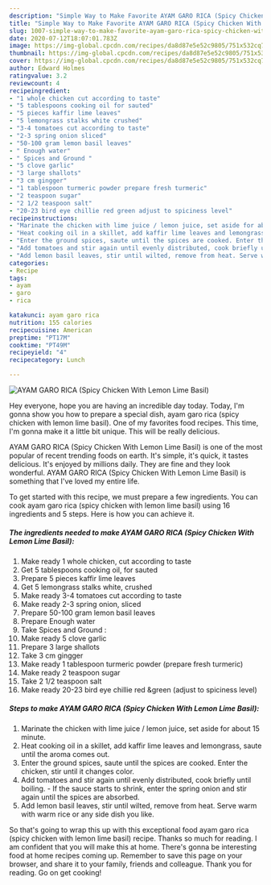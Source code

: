 ```yaml
---
description: "Simple Way to Make Favorite AYAM GARO RICA (Spicy Chicken With Lemon Lime Basil)"
title: "Simple Way to Make Favorite AYAM GARO RICA (Spicy Chicken With Lemon Lime Basil)"
slug: 1007-simple-way-to-make-favorite-ayam-garo-rica-spicy-chicken-with-lemon-lime-basil
date: 2020-07-12T18:07:01.783Z
image: https://img-global.cpcdn.com/recipes/da8d87e5e52c9805/751x532cq70/ayam-garo-rica-spicy-chicken-with-lemon-lime-basil-recipe-main-photo.jpg
thumbnail: https://img-global.cpcdn.com/recipes/da8d87e5e52c9805/751x532cq70/ayam-garo-rica-spicy-chicken-with-lemon-lime-basil-recipe-main-photo.jpg
cover: https://img-global.cpcdn.com/recipes/da8d87e5e52c9805/751x532cq70/ayam-garo-rica-spicy-chicken-with-lemon-lime-basil-recipe-main-photo.jpg
author: Edward Holmes
ratingvalue: 3.2
reviewcount: 4
recipeingredient:
- "1 whole chicken cut according to taste"
- "5 tablespoons cooking oil for sauted"
- "5 pieces kaffir lime leaves"
- "5 lemongrass stalks white crushed"
- "3-4 tomatoes cut according to taste"
- "2-3 spring onion sliced"
- "50-100 gram lemon basil leaves"
- " Enough water"
- " Spices and Ground "
- "5 clove garlic"
- "3 large shallots"
- "3 cm gingger"
- "1 tablespoon turmeric powder prepare fresh turmeric"
- "2 teaspoon sugar"
- "2 1/2 teaspoon salt"
- "20-23 bird eye chillie red green adjust to spiciness level"
recipeinstructions:
- "Marinate the chicken with lime juice / lemon juice, set aside for about 15 minute."
- "Heat cooking oil in a skillet, add kaffir lime leaves and lemongrass, saute until the aroma comes out."
- "Enter the ground spices, saute until the spices are cooked. Enter the chicken, stir until it changes color."
- "Add tomatoes and stir again until evenly distributed, cook briefly until boiling. If the sauce starts to shrink, enter the spring onion and stir again until the spices are absorbed."
- "Add lemon basil leaves, stir until wilted, remove from heat. Serve warm with warm rice or any side dish you like."
categories:
- Recipe
tags:
- ayam
- garo
- rica

katakunci: ayam garo rica 
nutrition: 155 calories
recipecuisine: American
preptime: "PT17M"
cooktime: "PT49M"
recipeyield: "4"
recipecategory: Lunch

---
```



![AYAM GARO RICA (Spicy Chicken With Lemon Lime Basil)](https://img-global.cpcdn.com/recipes/da8d87e5e52c9805/751x532cq70/ayam-garo-rica-spicy-chicken-with-lemon-lime-basil-recipe-main-photo.jpg)

Hey everyone, hope you are having an incredible day today. Today, I'm gonna show you how to prepare a special dish, ayam garo rica (spicy chicken with lemon lime basil). One of my favorites food recipes. This time, I'm gonna make it a little bit unique. This will be really delicious.

AYAM GARO RICA (Spicy Chicken With Lemon Lime Basil) is one of the most popular of recent trending foods on earth. It's simple, it's quick, it tastes delicious. It's enjoyed by millions daily. They are fine and they look wonderful. AYAM GARO RICA (Spicy Chicken With Lemon Lime Basil) is something that I've loved my entire life.




To get started with this recipe, we must prepare a few ingredients. You can cook ayam garo rica (spicy chicken with lemon lime basil) using 16 ingredients and 5 steps. Here is how you can achieve it.

<!--inarticleads1-->

##### The ingredients needed to make AYAM GARO RICA (Spicy Chicken With Lemon Lime Basil):

1. Make ready 1 whole chicken, cut according to taste
1. Get 5 tablespoons cooking oil, for sauted
1. Prepare 5 pieces kaffir lime leaves
1. Get 5 lemongrass stalks white, crushed
1. Make ready 3-4 tomatoes cut according to taste
1. Make ready 2-3 spring onion, sliced
1. Prepare 50-100 gram lemon basil leaves
1. Prepare  Enough water
1. Take  Spices and Ground :
1. Make ready 5 clove garlic
1. Prepare 3 large shallots
1. Take 3 cm gingger
1. Make ready 1 tablespoon turmeric powder (prepare fresh turmeric)
1. Make ready 2 teaspoon sugar
1. Take 2 1/2 teaspoon salt
1. Make ready 20-23 bird eye chillie red &amp;green (adjust to spiciness level)




<!--inarticleads2-->

##### Steps to make AYAM GARO RICA (Spicy Chicken With Lemon Lime Basil):

1. Marinate the chicken with lime juice / lemon juice, set aside for about 15 minute.
1. Heat cooking oil in a skillet, add kaffir lime leaves and lemongrass, saute until the aroma comes out.
1. Enter the ground spices, saute until the spices are cooked. Enter the chicken, stir until it changes color.
1. Add tomatoes and stir again until evenly distributed, cook briefly until boiling. - If the sauce starts to shrink, enter the spring onion and stir again until the spices are absorbed.
1. Add lemon basil leaves, stir until wilted, remove from heat. Serve warm with warm rice or any side dish you like.




So that's going to wrap this up with this exceptional food ayam garo rica (spicy chicken with lemon lime basil) recipe. Thanks so much for reading. I am confident that you will make this at home. There's gonna be interesting food at home recipes coming up. Remember to save this page on your browser, and share it to your family, friends and colleague. Thank you for reading. Go on get cooking!
